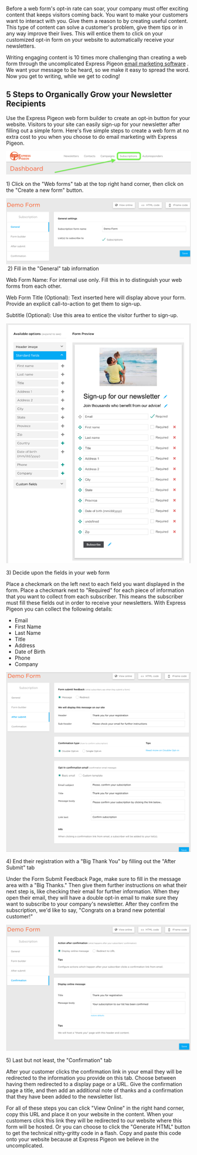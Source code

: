 Before a web form&apos;s opt-in rate can soar, your company must offer
exciting content that keeps visitors coming back. You want to make your
customers want to interact with you. Give them a reason to by creating
useful content. This type of content can solve a customer&apos;s problem,
give them tips or in any way improve their lives. This will entice them
to click on your customized opt-in form on your website to automatically
receive your newsletters.

Writing engaging content is 10 times more challenging than creating a
web form through the uncomplicated Express Pigeon [email marketing
software](https://expresspigeon.com/gallery)
. We want your message to be heard, so we make it easy to
spread the word. Now you get to writing, while we get to coding!

5 Steps to Organically Grow your Newsletter Recipients
------------------------------------------------------

Use the Express Pigeon web form builder to create an opt-in button for
your website. Visitors to your site can easily sign-up for your
newsletter after filling out a simple form. Here&apos;s five simple steps to
create a web form at no extra cost to you when you choose to do email
marketing with Express Pigeon.

![Web forms](/src/content/blog/images/2012/creating_1.png "Web forms")

​1) Click on the "Web forms" tab at the top right hand corner, then
click on the "Create a new form" button.

![ExpressPigeon — Web forms - Demo Form](/src/content/blog/images/2012/creating_2.png "ExpressPigeon — Web forms - Demo Form")
​
 2) Fill in the "General" tab information

Web Form Name: For internal use only. Fill this in to distinguish your
web forms from each other.

Web Form Title (Optional): Text inserted here will display above your
form. Provide an explicit call-to-action to get them to sign-up.

Subtitle (Optional): Use this area to entice the visitor further to
sign-up.

![ExpressPigeon — Web forms - Demo Form-1](/src/content/blog/images/2012/creating_3.png "ExpressPigeon — Web forms - Demo Form-1")

​3) Decide upon the fields in your web form

Place a checkmark on the left next to each field you want displayed in
the form. Place a checkmark next to "Required" for each piece of
information that you want to collect from each subscriber. This means
the subscriber must fill these fields out in order to receive your
newsletters. With Express Pigeon you can collect the following details:

-   Email
-   First Name
-   Last Name
-   Title
-   Address
-   Date of Birth
-   Phone
-   Company

![ExpressPigeon — Web forms - Demo Form-2](/src/content/blog/images/2012/creating_4.png "ExpressPigeon — Web forms - Demo Form-2")

​4) End their registration with a "Big Thank You" by filling out the
"After Submit" tab

Under the Form Submit Feedback Page, make sure to fill in the message
area with a "Big Thanks." Then give them further instructions on what
their next step is, like checking their email for further information.
When they open their email, they will have a double opt-in email to make
sure they want to subscribe to your company&apos;s newsletter. After they
confirm the subscription, we&apos;d like to say, "Congrats on a brand new
potential customer!"

![ExpressPigeon — Web forms - Demo Form-3](/src/content/blog/images/2012/creating_5.png "ExpressPigeon — Web forms - Demo Form-3")

​5) Last but not least, the "Confirmation" tab

After your customer clicks the confirmation link in your email they will
be redirected to the information you provide on this tab. Choose between
having them redirected to a display page or a URL. Give the confirmation
page a title, and then add an additional note of thanks and a
confirmation that they have been added to the newsletter list.

For all of these steps you can click "View Online" in the right hand
corner, copy this URL and place it on your website in the content. When
your customers click this link they will be redirected to our website
where this form will be hosted. Or you can choose to click the "Generate
HTML" button to get the technical nitty-gritty code in a flash. Copy and
paste this code onto your website because at Express Pigeon we believe
in the uncomplicated.

